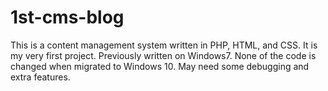 # 1st-cms-blog
This is a content management system written in PHP, HTML, and CSS.
It is my very first project. Previously written on Windows7.
None of the code is changed when migrated to Windows 10.
May need some debugging and extra features.
